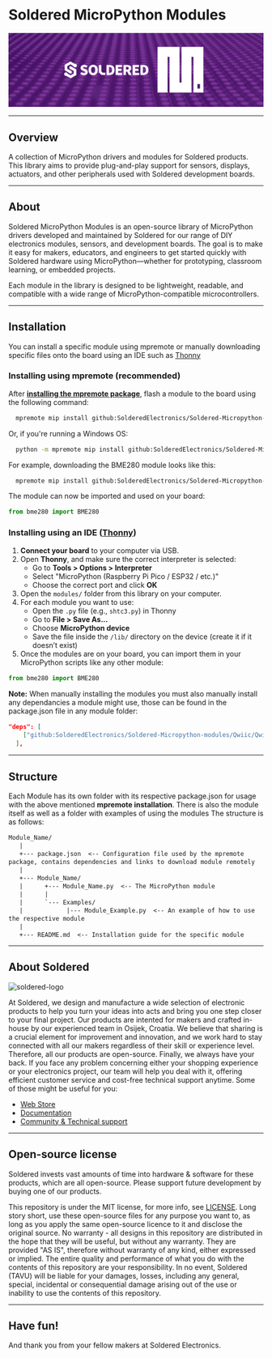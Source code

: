 # Soldered MicroPython Modules

![](https://github.com/SolderedElectronics/Soldered-MicroPython-modules/blob/main/img/soldered_micropython.png)

---

## Overview
A collection of MicroPython drivers and modules for Soldered products. This library aims to provide plug-and-play support for sensors, displays, actuators, and other peripherals used with Soldered development boards. 

---

## About
Soldered MicroPython Modules is an open-source library of MicroPython drivers developed and maintained by Soldered for our range of DIY electronics modules, sensors, and development boards. The goal is to make it easy for makers, educators, and engineers to get started quickly with Soldered hardware using MicroPython—whether for prototyping, classroom learning, or embedded projects.

Each module in the library is designed to be lightweight, readable, and compatible with a wide range of MicroPython-compatible microcontrollers.

---

## Installation
You can install a specific module using mpremote or manually downloading specific files onto the board using an IDE such as [Thonny](https://thonny.org/)

### Installing using mpremote (recommended)
After [**installing the mpremote package**](https://docs.micropython.org/en/latest/reference/mpremote.html), flash a module to the board using the following command:

```sh
  mpremote mip install github:SolderedElectronics/Soldered-Micropython-modules/CATEGORY/ENTER-MODULE-HERE
```
Or, if you're running a Windows OS:

```sh
  python -m mpremote mip install github:SolderedElectronics/Soldered-Micropython-modules/CATEGORY/ENTER-MODULE-HERE
```

For example, downloading the BME280 module looks like this:

```sh
  mpremote mip install github:SolderedElectronics/Soldered-Micropython-modules/Sensors/BME280
```

The module can now be imported and used on your board:
```python
from bme280 import BME280
```

### Installing using an IDE ([Thonny](https://thonny.org/))

1. **Connect your board** to your computer via USB.
2. Open **Thonny**, and make sure the correct interpreter is selected:
   - Go to **Tools > Options > Interpreter**
   - Select "MicroPython (Raspberry Pi Pico / ESP32 / etc.)"
   - Choose the correct port and click **OK**
3. Open the `modules/` folder from this library on your computer.
4. For each module you want to use:
   - Open the `.py` file (e.g., `shtc3.py`) in Thonny
   - Go to **File > Save As...**
   - Choose **MicroPython device**
   - Save the file inside the `/lib/` directory on the device (create it if it doesn’t exist)
5. Once the modules are on your board, you can import them in your MicroPython scripts like any other module: 
```python
from bme280 import BME280
```
**Note:** When manually installing the modules you must also manually install any dependancies a module might use, those can be found in the package.json file in any module folder:

```json
"deps": [
    ["github:SolderedElectronics/Soldered-Micropython-modules/Qwiic/Qwiic.py", "main"]
  ],
```

---

## Structure

Each Module has its own folder with its respective package.json for usage with the above mentioned **mpremote installation**. There is also the module itself as well as a folder with examples of using the modules
The structure is as follows:

```
Module_Name/
   |
   +--- package.json  <-- Configuration file used by the mpremote package, contains dependencies and links to download module remotely
   |
   +--- Module_Name/
   |      +--- Module_Name.py  <-- The MicroPython module
   |      |
   |      `--- Examples/
   |            |--- Module_Example.py	<-- An example of how to use the respective module 
   |
   +--- README.md  <-- Installation guide for the specific module
```

---

## About Soldered

<img src="https://soldered.com/productdata/2023/01/soldered-logo-og.png" alt="soldered-logo" width="500"/>

At Soldered, we design and manufacture a wide selection of electronic products to help you turn your ideas into acts and bring you one step closer to your final project. Our products are intented for makers and crafted in-house by our experienced team in Osijek, Croatia. We believe that sharing is a crucial element for improvement and innovation, and we work hard to stay connected with all our makers regardless of their skill or experience level. Therefore, all our products are open-source. Finally, we always have your back. If you face any problem concerning either your shopping experience or your electronics project, our team will help you deal with it, offering efficient customer service and cost-free technical support anytime. Some of those might be useful for you:

- [Web Store](https://www.soldered.com/shop)
- [Documentation](https://soldered.com/documentation/)
- [Community & Technical support](https://soldered.com/community)

---

## Open-source license

Soldered invests vast amounts of time into hardware & software for these products, which are all open-source. Please support future development by buying one of our products.

This repository is under the MIT license, for more info, see [LICENSE](/LICENSE). Long story short, use these open-source files for any purpose you want to, as long as you apply the same open-source licence to it and disclose the original source. No warranty - all designs in this repository are distributed in the hope that they will be useful, but without any warranty. They are provided "AS IS", therefore without warranty of any kind, either expressed or implied. The entire quality and performance of what you do with the contents of this repository are your responsibility. In no event, Soldered (TAVU) will be liable for your damages, losses, including any general, special, incidental or consequential damage arising out of the use or inability to use the contents of this repository.

---

## Have fun!

And thank you from your fellow makers at Soldered Electronics.

 

